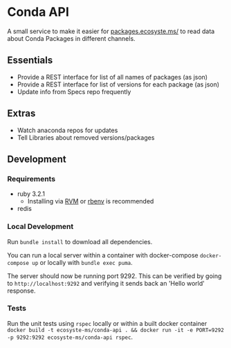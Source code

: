 # Conda API

A small service to make it easier for [packages.ecosyste.ms/](https://packages.ecosyste.ms/) to read data about Conda Packages in different channels.

## Essentials

- Provide a REST interface for list of all names of packages (as json)
- Provide a REST interface for list of versions for each package (as json)
- Update info from Specs repo frequently

## Extras

- Watch anaconda repos for updates
- Tell Libraries about removed versions/packages

## Development

### Requirements
* ruby 3.2.1
  * Installing via [RVM](http://rvm.io/) or [rbenv](https://github.com/rbenv/rbenv) is recommended
* redis

### Local Development

Run `bundle install` to download all dependencies.

You can run a local server within a container with docker-compose `docker-compose up` or locally with `bundle exec puma`.

The server should now be running port 9292. This can be verified by going to `http://localhost:9292` and verifying it sends back an 'Hello world' response.

### Tests

Run the unit tests using `rspec` locally or within a built docker container `docker build -t ecosyste-ms/conda-api . && docker run -it -e PORT=9292 -p 9292:9292 ecosyste-ms/conda-api rspec`.
